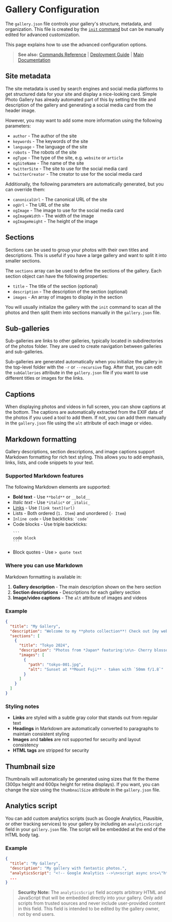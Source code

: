 # Gallery Configuration

The `gallery.json` file controls your gallery's structure, metadata, and organization. This file is created by the [`init` command](./commands/init.md) but can be manually edited for advanced customization.

This page explains how to use the advanced configuration options.

> **See also:** [Commands Reference](./commands/README.md) | [Deployment Guide](./deployment.md) | [Main Documentation](./README.md)

## Site metadata

The site metadata is used by search engines and social media platforms to get structured data for your site and display a nice-looking card. Simple Photo Gallery has already automated part of this by setting the title and description of the gallery and generating a social media card from the header image.

However, you may want to add some more information using the following parameters:

- `author` - The author of the site
- `keywords` - The keywords of the site
- `language` - The language of the site
- `robots` - The robots of the site
- `ogType` - The type of the site, e.g. `website` or `article`
- `ogSiteName` - The name of the site
- `twitterSite` - The site to use for the social media card
- `twitterCreator` - The creator to use for the social media card

Additionally, the following parameters are automatically generated, but you can override them:

- `canonicalUrl` - The canonical URL of the site
- `ogUrl` - The URL of the site
- `ogImage` - The image to use for the social media card
- `ogImageWidth` - The width of the image
- `ogImageHeight` - The height of the image

## Sections

Sections can be used to group your photos with their own titles and descriptions. This is useful if you have a large gallery and want to split it into smaller sections.

The `sections` array can be used to define the sections of the gallery. Each section object can have the following properties:

- `title` - The title of the section (optional)
- `description` - The description of the section (optional)
- `images` - An array of images to display in the section

You will usually initialize the gallery with the `init` command to scan all the photos and then split them into sections manually in the `gallery.json` file.

## Sub-galleries

Sub-galleries are links to other galleries, typically located in subdirectories of the photos folder. They are used to create navigation between galleries and sub-galleries.

Sub-galleries are generated automatically when you initialize the gallery in the top-level folder with the `-r` or `--recursive` flag. After that, you can edit the `subGalleries` attribute in the `gallery.json` file if you want to use different titles or images for the links.

## Captions

When displaying photos and videos in full screen, you can show captions at the bottom. The captions are automatically extracted from the EXIF data of the photos if you used a tool to add them. If not, you can add them manually in the `gallery.json` file using the `alt` attribute of each image or video.

## Markdown formatting

Gallery descriptions, section descriptions, and image captions support Markdown formatting for rich text styling. This allows you to add emphasis, links, lists, and code snippets to your text.

### Supported Markdown features

The following Markdown elements are supported:

- **Bold text** - Use `**bold**` or `__bold__`
- _Italic text_ - Use `*italic*` or `_italic_`
- [Links](https://example.com) - Use `[link text](url)`
- Lists - Both ordered (`1. Item`) and unordered (`- Item`)
- `Inline code` - Use backticks: `` `code` ``
- Code blocks - Use triple backticks:
  ````
  ```
  code block
  ```
  ````
- Block quotes - Use `> quote text`

### Where you can use Markdown

Markdown formatting is available in:

1. **Gallery description** - The main description shown on the hero section
2. **Section descriptions** - Descriptions for each gallery section
3. **Image/video captions** - The `alt` attribute of images and videos

### Example

```json
{
  "title": "My Gallery",
  "description": "Welcome to my **photo collection**! Check out [my website](https://example.com) for more.",
  "sections": [
    {
      "title": "Tokyo 2024",
      "description": "Photos from *Japan* featuring:\n\n- Cherry blossoms\n- Street photography\n- `Fujifilm X-T5`",
      "images": [
        {
          "path": "tokyo-001.jpg",
          "alt": "Sunset at **Mount Fuji** - taken with `50mm f/1.8`"
        }
      ]
    }
  ]
}
```

### Styling notes

- **Links** are styled with a subtle gray color that stands out from regular text
- **Headings** in Markdown are automatically converted to paragraphs to maintain consistent styling
- **Images** and **tables** are not supported for security and layout consistency
- **HTML tags** are stripped for security

## Thumbnail size

Thumbnails will automatically be generated using sizes that fit the theme (300px height and 600px height for retina displays). If you want, you can change the size using the `thumbnailSize` attribute in the `gallery.json` file.

## Analytics script

You can add custom analytics scripts (such as Google Analytics, Plausible, or other tracking services) to your gallery by including an `analyticsScript` field in your `gallery.json` file. The script will be embedded at the end of the HTML body tag.

### Example

```json
{
  "title": "My Gallery",
  "description": "My gallery with fantastic photos.",
  "analyticsScript": "<!-- Google Analytics -->\n<script async src=\"https://www.googletagmanager.com/gtag/js?id=GA_MEASUREMENT_ID\"></script>\n<script>\n  window.dataLayer = window.dataLayer || [];\n  function gtag(){dataLayer.push(arguments);}\n  gtag('js', new Date());\n  gtag('config', 'GA_MEASUREMENT_ID');\n</script>",
  ...
}
```

> **Security Note:** The `analyticsScript` field accepts arbitrary HTML and JavaScript that will be embedded directly into your gallery. Only add scripts from trusted sources and never include user-provided content in this field. This field is intended to be edited by the gallery owner, not by end users.
